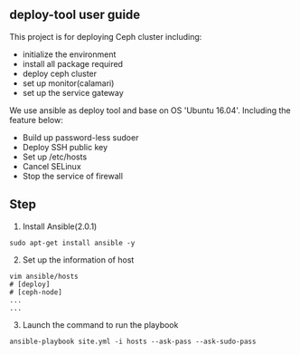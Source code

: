 deploy-tool user guide
-----------

This project is for deploying Ceph cluster including:

- initialize the environment
- install all package required
- deploy ceph cluster
- set up monitor(calamari)
- set up the service gateway

We use ansible as deploy tool and base on OS 'Ubuntu 16.04'.
Including the feature below:

- Build up password-less sudoer
- Deploy SSH public key
- Set up /etc/hosts
- Cancel SELinux
- Stop the service of firewall


Step
----

1. Install Ansible(2.0.1)
```
sudo apt-get install ansible -y
```

2. Set up the information of host
```
vim ansible/hosts
# [deploy]
# [ceph-node]
...
...
```

3. Launch the command to run the playbook
```
ansible-playbook site.yml -i hosts --ask-pass --ask-sudo-pass
```
